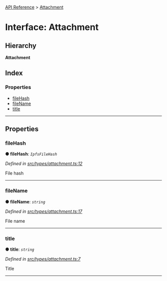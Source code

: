 [API Reference](../README.md) > [Attachment](../interfaces/attachment.md)

# Interface: Attachment

## Hierarchy

**Attachment**

## Index

### Properties

* [fileHash](attachment.md#filehash)
* [fileName](attachment.md#filename)
* [title](attachment.md#title)

---

## Properties

<a id="filehash"></a>

###  fileHash

**● fileHash**: *`IpfsFileHash`*

*Defined in [src/types/attachment.ts:12](https://github.com/repux/repux-lib/blob/7768859/src/types/attachment.ts#L12)*

File hash

___
<a id="filename"></a>

###  fileName

**● fileName**: *`string`*

*Defined in [src/types/attachment.ts:17](https://github.com/repux/repux-lib/blob/7768859/src/types/attachment.ts#L17)*

File name

___
<a id="title"></a>

###  title

**● title**: *`string`*

*Defined in [src/types/attachment.ts:7](https://github.com/repux/repux-lib/blob/7768859/src/types/attachment.ts#L7)*

Title

___


